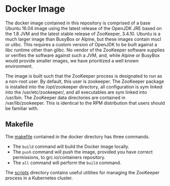 # Docker Image
The docker image contained in this repository is comprised of a base Ubuntu 16.04 image using the latest release of the
OpenJDK JRE based on the 1.8 JVM and the latest stable release of ZooKeeper, 3.4.10. Ubuntu is a much larger image than
BusyBox or Alpine, but these images contain mucl or ulibc. This requires a custom version of OpenJDK to be built
against a libc runtime other than glibc. No vendor of the ZooKeeper software supplies or verifies the software against
such a JVM, and, while Alpine or BusyBox would provide smaller images, we have prioritized a well known environment.

The image is built such that the ZooKeeper process is designated to run as a non-root user. By default, this user is
zookeeper. The ZooKeeper package is installed into the /opt/zookeeper directory, all configuration is sym linked into
the /usr/etc/zookeeper/, and all executables are sym linked into /usr/bin. The ZooKeeper data directories are contained
in /var/lib/zookeeper. This is identical to the RPM distribution that users should be familiar with.

## Makefile
The [makefile](Makefile) contained in the docker directory has three commands.
- The `build` command will build the Docker image locally.
- The `push` command will push the image, provided you have correct permissions,
to grc.io/containers repository.
- The `all` command will perform the `build` command.

The [scripts](scripts) directory contains useful utilities for managing the
ZooKeeper process in a Kubernetes cluster.